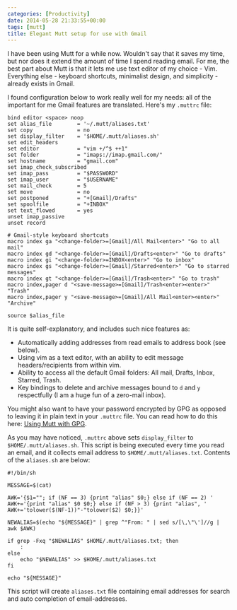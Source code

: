 ```yaml
---
categories: [Productivity]
date: 2014-05-28 21:33:55+00:00
tags: [mutt]
title: Elegant Mutt setup for use with Gmail
---
```


I have been using Mutt for a while now. Wouldn't say that it saves my time, but
nor does it extend the amount of time I spend reading email. For me, the best
part about Mutt is that it lets me use text editor of my choice - Vim.
Everything else - keyboard shortcuts, minimalist design, and simplicity -
already exists in Gmail.

I found configuration below to work really well for my needs: all of the
important for me Gmail features are translated. Here's my `.muttrc` file:

    bind editor <space> noop
    set alias_file        = '~/.mutt/aliases.txt'
    set copy              = no
    set display_filter    = '$HOME/.mutt/aliases.sh'
    set edit_headers
    set editor            = "vim +/^$ ++1"
    set folder            = "imaps://imap.gmail.com/"
    set hostname          = "gmail.com"
    set imap_check_subscribed
    set imap_pass         = "$PASSWORD"
    set imap_user         = "$USERNAME"
    set mail_check        = 5
    set move              = no
    set postponed         = "+[Gmail]/Drafts"
    set spoolfile         = "+INBOX"
    set text_flowed       = yes
    unset imap_passive
    unset record

    # Gmail-style keyboard shortcuts
    macro index ga "<change-folder>=[Gmail]/All Mail<enter>" "Go to all mail"
    macro index gd "<change-folder>=[Gmail]/Drafts<enter>" "Go to drafts"
    macro index gi "<change-folder>=INBOX<enter>" "Go to inbox"
    macro index gs "<change-folder>=[Gmail]/Starred<enter>" "Go to starred messages"
    macro index gt "<change-folder>=[Gmail]/Trash<enter>" "Go to trash"
    macro index,pager d "<save-message>=[Gmail]/Trash<enter><enter>" "Trash"
    macro index,pager y "<save-message>=[Gmail]/All Mail<enter><enter>" "Archive"

    source $alias_file

It is quite self-explanatory, and includes such nice features as:

  * Automatically adding addresses from read emails to address book (see
    below).
  * Using vim as a text editor, with an ability to edit message
    headers/recipients from within vim.
  * Ability to access all the default Gmail folders: All mail, Drafts, Inbox,
    Starred, Trash.
  * Key bindings to delete and archive messages bound to `d` and `y`
    respectfully (I am a huge fun of a zero-mail inbox).

You might also want to have your password encrypted by GPG as opposed to
leaving it in plain text in your `.muttrc` file. You can read how to do this
here: [Using Mutt with GPG](http://www.rosipov.com/blog/using-mutt-with-gpg/).

As you may have noticed, `.muttrc` above sets `display_filter` to
`$HOME/.mutt/aliases.sh`. This script is being executed every time you read an
email, and it collects email address to `$HOME/.mutt/aliases.txt`. Contents of
the `aliases.sh` are below:

    #!/bin/sh

    MESSAGE=$(cat)

    AWK='{$1=""; if (NF == 3) {print "alias" $0;} else if (NF == 2) '
    AWK+='{print "alias" $0 $0;} else if (NF > 3) {print "alias", '
    AWK+='tolower($(NF-1))"-"tolower($2) $0;}}'

    NEWALIAS=$(echo "${MESSAGE}" | grep ^"From: " | sed s/[\,\"\']//g | awk $AWK)

    if grep -Fxq "$NEWALIAS" $HOME/.mutt/aliases.txt; then
        :
    else
        echo "$NEWALIAS" >> $HOME/.mutt/aliases.txt
    fi

    echo "${MESSAGE}"

This script will create `aliases.txt` file containing email addresses for
search and auto completion of email-addresses.
